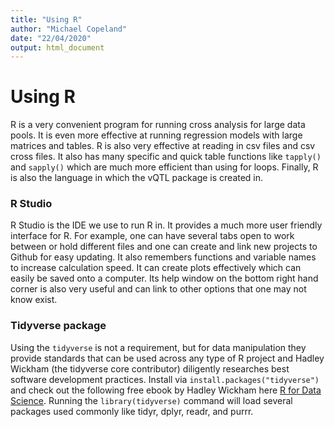 ```yaml
---
title: "Using R"
author: "Michael Copeland"
date: "22/04/2020"
output: html_document
---
```


# Using R
R is a very convenient program for running cross analysis for large data pools. It is even more effective at running regression models with large matrices and tables. R is also very effective at reading in csv files and csv cross files. It also has many specific and quick table functions like `tapply()` and `sapply()` which are much more efficient than using for loops. Finally, R is also the language in which the vQTL package is created in.
### R Studio
R Studio is the IDE we use to run R in. It provides a much more user friendly interface for R. For example, one can have several tabs open to work between or hold different files and one can create and link new projects to Github for easy updating. It also remembers functions and variable names to increase calculation speed. It can create plots effectively which can easily be saved onto a computer. Its help window on the bottom right hand corner is also very useful and can link to other options that one may not know exist.
### Tidyverse package
Using the `tidyverse` is not a requirement, but for data manipulation they provide standards that can be used across any type of R project and Hadley Wickham (the tidyverse core contributor) diligently researches best software development practices. Install via ```install.packages("tidyverse")``` and check out the following free ebook by Hadley Wickham here [R for Data Science](https://r4ds.had.co.nz). Running the ```library(tidyverse)``` command will load several packages used commonly like tidyr, dplyr, readr, and purrr.
